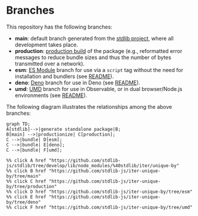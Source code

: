 <!--

@license Apache-2.0

Copyright (c) 2022 The Stdlib Authors.

Licensed under the Apache License, Version 2.0 (the "License");
you may not use this file except in compliance with the License.
You may obtain a copy of the License at

    http://www.apache.org/licenses/LICENSE-2.0

Unless required by applicable law or agreed to in writing, software
distributed under the License is distributed on an "AS IS" BASIS,
WITHOUT WARRANTIES OR CONDITIONS OF ANY KIND, either express or implied.
See the License for the specific language governing permissions and
limitations under the License.

-->

# Branches

This repository has the following branches:

-   **main**: default branch generated from the [stdlib project][stdlib-url], where all development takes place.
-   **production**: [production build][production-url] of the package (e.g., reformatted error messages to reduce bundle sizes and thus the number of bytes transmitted over a network).
-   **esm**: [ES Module][esm-url] branch for use via a `script` tag without the need for installation and bundlers (see [README][esm-readme]).
-   **deno**: [Deno][deno-url] branch for use in Deno (see [README][deno-readme]).
-   **umd**: [UMD][umd-url] branch for use in Observable, or in dual browser/Node.js environments (see [README][umd-readme]).

The following diagram illustrates the relationships among the above branches:

```mermaid
graph TD;
A[stdlib]-->|generate standalone package|B;
B[main] -->|productionize| C[production];
C -->|bundle| D[esm];
C -->|bundle| E[deno];
C -->|bundle| F[umd];

%% click A href "https://github.com/stdlib-js/stdlib/tree/develop/lib/node_modules/%40stdlib/iter/unique-by"
%% click B href "https://github.com/stdlib-js/iter-unique-by/tree/main"
%% click C href "https://github.com/stdlib-js/iter-unique-by/tree/production"
%% click D href "https://github.com/stdlib-js/iter-unique-by/tree/esm"
%% click E href "https://github.com/stdlib-js/iter-unique-by/tree/deno"
%% click F href "https://github.com/stdlib-js/iter-unique-by/tree/umd"
```

[stdlib-url]: https://github.com/stdlib-js/stdlib/tree/develop/lib/node_modules/%40stdlib/iter/unique-by
[production-url]: https://github.com/stdlib-js/iter-unique-by/tree/production
[deno-url]: https://github.com/stdlib-js/iter-unique-by/tree/deno
[deno-readme]: https://github.com/stdlib-js/iter-unique-by/blob/deno/README.md
[umd-url]: https://github.com/stdlib-js/iter-unique-by/tree/umd
[umd-readme]: https://github.com/stdlib-js/iter-unique-by/blob/umd/README.md
[esm-url]: https://github.com/stdlib-js/iter-unique-by/tree/esm
[esm-readme]: https://github.com/stdlib-js/iter-unique-by/blob/esm/README.md